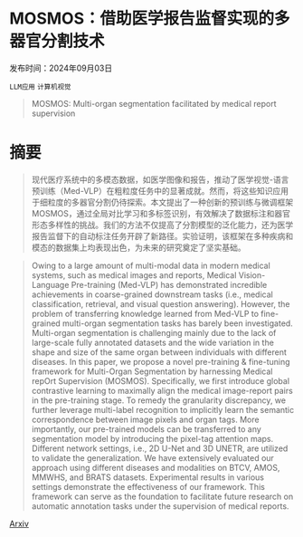 # MOSMOS：借助医学报告监督实现的多器官分割技术

发布时间：2024年09月03日

`LLM应用` `计算机视觉`

> MOSMOS: Multi-organ segmentation facilitated by medical report supervision

# 摘要

> 现代医疗系统中的多模态数据，如医学图像和报告，推动了医学视觉-语言预训练（Med-VLP）在粗粒度任务中的显著成就。然而，将这些知识应用于细粒度的多器官分割仍待探索。本文提出了一种创新的预训练与微调框架MOSMOS，通过全局对比学习和多标签识别，有效解决了数据标注和器官形态多样性的挑战。我们的方法不仅提高了分割模型的泛化能力，还为医学报告监督下的自动标注任务开辟了新路径。实验证明，该框架在多种疾病和模态的数据集上均表现出色，为未来的研究奠定了坚实基础。

> Owing to a large amount of multi-modal data in modern medical systems, such as medical images and reports, Medical Vision-Language Pre-training (Med-VLP) has demonstrated incredible achievements in coarse-grained downstream tasks (i.e., medical classification, retrieval, and visual question answering). However, the problem of transferring knowledge learned from Med-VLP to fine-grained multi-organ segmentation tasks has barely been investigated. Multi-organ segmentation is challenging mainly due to the lack of large-scale fully annotated datasets and the wide variation in the shape and size of the same organ between individuals with different diseases. In this paper, we propose a novel pre-training & fine-tuning framework for Multi-Organ Segmentation by harnessing Medical repOrt Supervision (MOSMOS). Specifically, we first introduce global contrastive learning to maximally align the medical image-report pairs in the pre-training stage. To remedy the granularity discrepancy, we further leverage multi-label recognition to implicitly learn the semantic correspondence between image pixels and organ tags. More importantly, our pre-trained models can be transferred to any segmentation model by introducing the pixel-tag attention maps. Different network settings, i.e., 2D U-Net and 3D UNETR, are utilized to validate the generalization. We have extensively evaluated our approach using different diseases and modalities on BTCV, AMOS, MMWHS, and BRATS datasets. Experimental results in various settings demonstrate the effectiveness of our framework. This framework can serve as the foundation to facilitate future research on automatic annotation tasks under the supervision of medical reports.

[Arxiv](https://arxiv.org/abs/2409.02418)